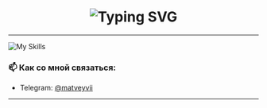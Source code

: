 <h1 align="center">
  <img 
    src="https://readme-typing-svg.herokuapp.com?font=Fira+Code&weight=500&size=28&pause=1000&color=00BFFF&center=true&vCenter=true&width=800&lines=Fullstack+Node.js+разработчик;" 
    alt="Typing SVG" 
  />
</h1>


---


![My Skills](https://skillicons.dev/icons?i=js,ts,nodejs,express,react,redux,mongodb,html,css,tailwind,git,github,graphql,vscode,webstorm)



### 📫 Как со мной связаться:
- Telegram: [@matveyvii](https://t.me/matveyvishn)

---

